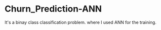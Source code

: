 # Churn_Prediction-ANN
It's a binay class classification problem.
where I used ANN for the training.
